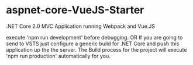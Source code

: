 # aspnet-core-VueJS-Starter
.NET Core 2.0 MVC Application running Webpack and Vue.JS

execute 'npm run development' before debugging.
OR
If you are going to send to VSTS just configure a generic build for .NET Core and push this application up the the server. The Build process for the project will execute 'npm run production' automatically for you.
